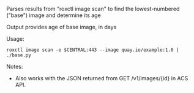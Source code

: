 Parses results from "roxctl image scan" to find the lowest-numbered ("base") image and determine its age

Output provides age of base image, in days

Usage:

`roxctl image scan -e $CENTRAL:443 --image quay.io/example:1.0 | ./base.py
`

Notes:
- Also works with the JSON returned from GET /v1/images/{id} in ACS API.
